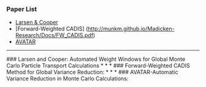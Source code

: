 ### Paper List
* [Larsen & Cooper](http://munkm.github.io/Madicken-Research/Docs/cooper_larsen_WW.pdf)
* [Forward-Weighted CADIS] (http://munkm.github.io/Madicken-Research/Docs/FW_CADIS.pdf)
* [AVATAR](#AVATAR)

***


<a name="LarsenCooper"/>
### Larsen and Cooper: Automated Weight Windows for Global Monte Carlo Particle Transport Calculations
*
*
*


<a name="FWCADIS"/>
### Forward-Weighted CADIS Method for Global Variance Reduction:
* 
*
*

<a name="AVATAR"/>
### AVATAR-Automatic Variance Reduction in Monte Carlo Calculations:
